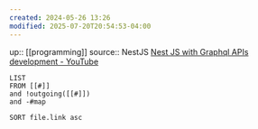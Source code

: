 ```yaml
---
created: 2024-05-26 13:26
modified: 2025-07-20T20:54:53-04:00
---
```

up:: [[programming]]
source::
NestJS
[Nest JS with Graphql APIs development - YouTube](https://www.youtube.com/playlist?list=PLT5Jhb7lgSBPgWsiBZwNPBtjgPpAycAN3)

```dataview
LIST
FROM [[#]]
and !outgoing([[#]])
and -#map

SORT file.link asc
```
